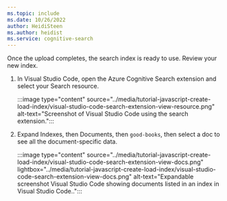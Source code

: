 ```yaml
---
ms.topic: include
ms.date: 10/26/2022
author: HeidiSteen
ms.author: heidist
ms.service: cognitive-search
---
```


Once the upload completes, the search index is ready to use. Review your new index.

1. In Visual Studio Code, open the Azure Cognitive Search extension and select your Search resource.  

    :::image type="content" source="../media/tutorial-javascript-create-load-index/visual-studio-code-search-extension-view-resource.png" alt-text="Screenshot of Visual Studio Code using the search extension.":::

1. Expand Indexes, then Documents, then `good-books`, then select a doc to see all the document-specific data.
 
    :::image type="content" source="../media/tutorial-javascript-create-load-index/visual-studio-code-search-extension-view-docs.png" lightbox="../media/tutorial-javascript-create-load-index/visual-studio-code-search-extension-view-docs.png" alt-text="Expandable screenshot Visual Studio Code showing documents listed in an index in Visual Studio Code..":::